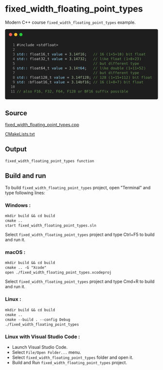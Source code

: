 # fixed_width_floating_point_types

Modern C++ course `fixed_width_floating_point_types` example.

![fixed_width_floating_point_types](../../../../docs/pictures/language_basics/fixed_width_floating_point_types.png)

## Source

[fixed_width_floating_point_types.cpp](fixed_width_floating_point_types.cpp)

[CMakeLists.txt](CMakeLists.txt)

## Output

```
fixed_width_floating_point_types function
```

## Build and run

To build `fixed_width_floating_point_types` project, open "Terminal" and type following lines:

### Windows :

``` shell
mkdir build && cd build
cmake .. 
start fixed_width_floating_point_types.sln
```

Select `fixed_width_floating_point_types` project and type Ctrl+F5 to build and run it.

### macOS :

``` shell
mkdir build && cd build
cmake .. -G "Xcode"
open ./fixed_width_floating_point_types.xcodeproj
```

Select `fixed_width_floating_point_types` project and type Cmd+R to build and run it.

### Linux :

``` shell
mkdir build && cd build
cmake .. 
cmake --build . --config Debug
./fixed_width_floating_point_types
```

### Linux with Visual Studio Code :

* Launch Visual Studio Code.
* Select `File/Open Folder...` menu.
* Select `fixed_width_floating_point_types` folder and open it.
* Build and Run `fixed_width_floating_point_types` project.
